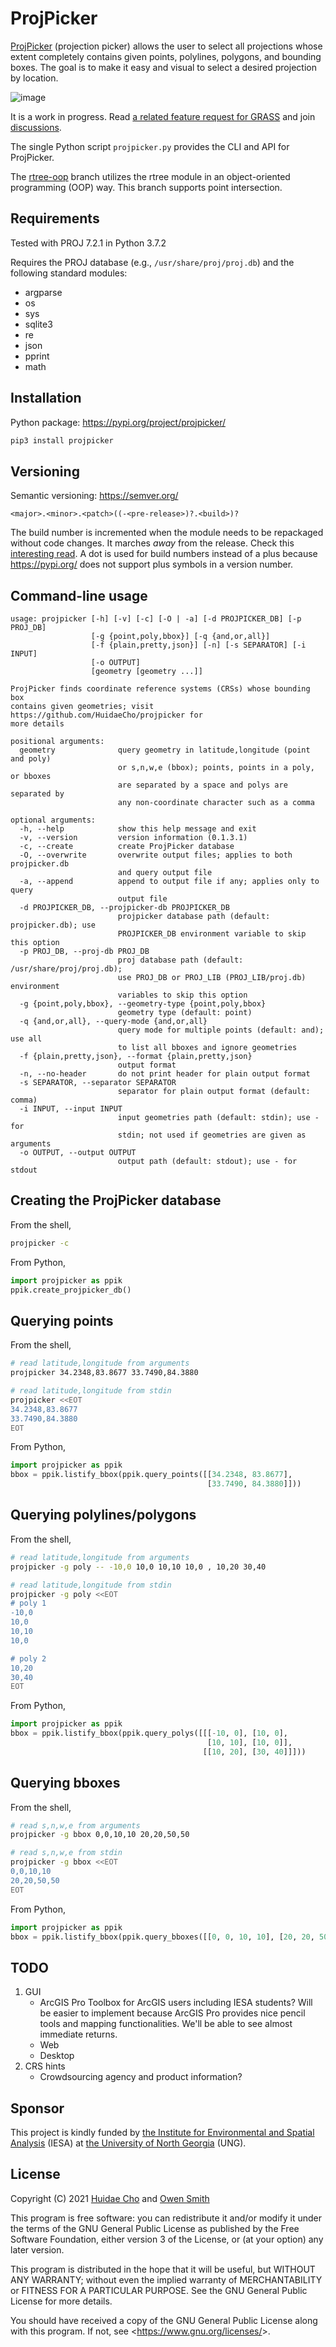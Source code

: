 # ProjPicker

[ProjPicker](https://github.com/HuidaeCho/projpicker) (projection picker)
allows the user to select all projections whose extent completely contains
given points, polylines, polygons, and bounding boxes. The goal is to make it
easy and visual to select a desired projection by location.

![image](https://user-images.githubusercontent.com/7456117/107286973-4c3ceb00-6a2f-11eb-8789-4fdc33a1ce5d.png)

It is a work in progress. Read [a related feature request for
GRASS](https://github.com/OSGeo/grass/issues/1253) and join
[discussions](https://github.com/HuidaeCho/projpicker/wiki).

The single Python script `projpicker.py` provides the CLI and API for
ProjPicker.

The [rtree-oop](https://github.com/HuidaeCho/projpicker/tree/rtree-oop) branch
utilizes the rtree module in an object-oriented programming (OOP) way. This
branch supports point intersection.

## Requirements

Tested with PROJ 7.2.1 in Python 3.7.2

Requires the PROJ database (e.g., `/usr/share/proj/proj.db`) and the following
standard modules:
* argparse
* os
* sys
* sqlite3
* re
* json
* pprint
* math

## Installation

Python package: https://pypi.org/project/projpicker/

```bash
pip3 install projpicker
```

## Versioning

Semantic versioning: https://semver.org/

`<major>.<minor>.<patch>((-<pre-release>)?.<build>)?`

The build number is incremented when the module needs to be repackaged without
code changes. It marches *away* from the release. Check this [interesting
read](https://github.com/semver/semver/issues/51#issuecomment-9718111). A dot
is used for build numbers instead of a plus because https://pypi.org/ does not
support plus symbols in a version number.

## Command-line usage

```
usage: projpicker [-h] [-v] [-c] [-O | -a] [-d PROJPICKER_DB] [-p PROJ_DB]
                  [-g {point,poly,bbox}] [-q {and,or,all}]
                  [-f {plain,pretty,json}] [-n] [-s SEPARATOR] [-i INPUT]
                  [-o OUTPUT]
                  [geometry [geometry ...]]

ProjPicker finds coordinate reference systems (CRSs) whose bounding box
contains given geometries; visit https://github.com/HuidaeCho/projpicker for
more details

positional arguments:
  geometry              query geometry in latitude,longitude (point and poly)
                        or s,n,w,e (bbox); points, points in a poly, or bboxes
                        are separated by a space and polys are separated by
                        any non-coordinate character such as a comma

optional arguments:
  -h, --help            show this help message and exit
  -v, --version         version information (0.1.3.1)
  -c, --create          create ProjPicker database
  -O, --overwrite       overwrite output files; applies to both projpicker.db
                        and query output file
  -a, --append          append to output file if any; applies only to query
                        output file
  -d PROJPICKER_DB, --projpicker-db PROJPICKER_DB
                        projpicker database path (default: projpicker.db); use
                        PROJPICKER_DB environment variable to skip this option
  -p PROJ_DB, --proj-db PROJ_DB
                        proj database path (default: /usr/share/proj/proj.db);
                        use PROJ_DB or PROJ_LIB (PROJ_LIB/proj.db) environment
                        variables to skip this option
  -g {point,poly,bbox}, --geometry-type {point,poly,bbox}
                        geometry type (default: point)
  -q {and,or,all}, --query-mode {and,or,all}
                        query mode for multiple points (default: and); use all
                        to list all bboxes and ignore geometries
  -f {plain,pretty,json}, --format {plain,pretty,json}
                        output format
  -n, --no-header       do not print header for plain output format
  -s SEPARATOR, --separator SEPARATOR
                        separator for plain output format (default: comma)
  -i INPUT, --input INPUT
                        input geometries path (default: stdin); use - for
                        stdin; not used if geometries are given as arguments
  -o OUTPUT, --output OUTPUT
                        output path (default: stdout); use - for stdout
```

## Creating the ProjPicker database

From the shell,
```bash
projpicker -c
```

From Python,
```python
import projpicker as ppik
ppik.create_projpicker_db()
```

## Querying points

From the shell,
```bash
# read latitude,longitude from arguments
projpicker 34.2348,83.8677 33.7490,84.3880

# read latitude,longitude from stdin
projpicker <<EOT
34.2348,83.8677
33.7490,84.3880
EOT
```

From Python,
```python
import projpicker as ppik
bbox = ppik.listify_bbox(ppik.query_points([[34.2348, 83.8677],
                                            [33.7490, 84.3880]]))
```

## Querying polylines/polygons

From the shell,
```bash
# read latitude,longitude from arguments
projpicker -g poly -- -10,0 10,0 10,10 10,0 , 10,20 30,40

# read latitude,longitude from stdin
projpicker -g poly <<EOT
# poly 1
-10,0
10,0
10,10
10,0

# poly 2
10,20
30,40
EOT
```

From Python,
```python
import projpicker as ppik
bbox = ppik.listify_bbox(ppik.query_polys([[[-10, 0], [10, 0],
                                            [10, 10], [10, 0]],
                                           [[10, 20], [30, 40]]]))
```

## Querying bboxes

From the shell,
```bash
# read s,n,w,e from arguments
projpicker -g bbox 0,0,10,10 20,20,50,50

# read s,n,w,e from stdin
projpicker -g bbox <<EOT
0,0,10,10
20,20,50,50
EOT
```

From Python,
```python
import projpicker as ppik
bbox = ppik.listify_bbox(ppik.query_bboxes([[0, 0, 10, 10], [20, 20, 50, 50]]))
```

## TODO

1. GUI
   * ArcGIS Pro Toolbox for ArcGIS users including IESA students? Will be
     easier to implement because ArcGIS Pro provides nice pencil tools and
     mapping functionalities. We'll be able to see almost immediate returns.
   * Web
   * Desktop
2. CRS hints
   * Crowdsourcing agency and product information?

## Sponsor

This project is kindly funded by [the Institute for Environmental and Spatial
Analysis](https://ung.edu/institute-environmental-spatial-analysis/) (IESA) at
[the University of North Georgia](https://ung.edu/) (UNG).

## License

Copyright (C) 2021 [Huidae Cho](https://faculty.ung.edu/hcho/) and
                   [Owen Smith](https://www.gaderian.io/)

This program is free software: you can redistribute it and/or modify
it under the terms of the GNU General Public License as published by
the Free Software Foundation, either version 3 of the License, or
(at your option) any later version.

This program is distributed in the hope that it will be useful,
but WITHOUT ANY WARRANTY; without even the implied warranty of
MERCHANTABILITY or FITNESS FOR A PARTICULAR PURPOSE.  See the
GNU General Public License for more details.

You should have received a copy of the GNU General Public License
along with this program.  If not, see <<https://www.gnu.org/licenses/>>.
